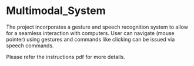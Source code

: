 # Multimodal_System

The project incorporates a gesture and speech recognition system to allow for a seamless interaction with computers. User can navigate (mouse pointer) using gestures and commands like clicking can be issued via speech commands.

Please refer the instructions pdf for more details.
